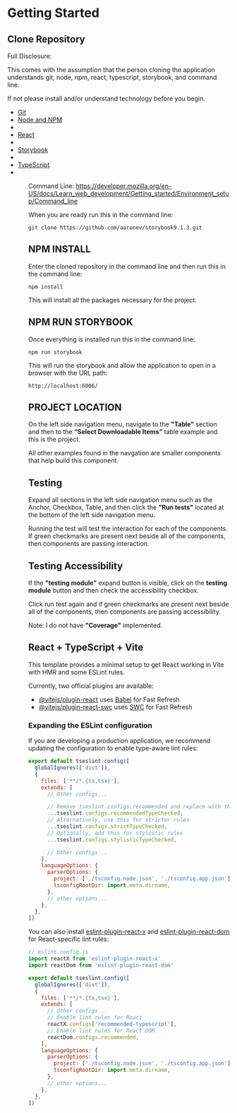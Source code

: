 # Getting Started

## Clone Repository

Full Disclosure: 

This comes with the assumption that the person cloning the application understands git, node, npm, react, typescript, storybook, and command line.

If not please install and/or understand technology before you begin.

<ul>
  <li><a href="https://git-scm.com/" target="_blank">Git</a></li>
  <li><a href="https://nodejs.org/en" target="_blank">Node and NPM</a><li>
  <li><a href="https://react.dev/" target="_blank">React</a><li>
  <li><a href="https://storybook.js.org/" target="_blank">Storybook</a><li>
  <li><a href="https://www.typescriptlang.org/" target="_blank">TypeScript</a><li>
<ul>

Command Line:
https://developer.mozilla.org/en-US/docs/Learn_web_development/Getting_started/Environment_setup/Command_line


When you are ready run this in the command line:

```git clone https://github.com/aaronev/storybook9.1.3.git```

## NPM INSTALL

Enter the cloned repository in the command line and then run this in the command line:

```npm install```

This will install all the packages necessary for the project. 

## NPM RUN STORYBOOK

Once everything is installed run this in the command line:

```npm run storybook```

This will run the storybook and allow the application to open in a browser with the URL path:

```http://localhost:6006/```

## PROJECT LOCATION

On the left side navigation menu, navigate to the <strong>"Table"</strong> section and then to the <strong>“Select Downloadable Items”</strong> table example and this is the project. 

All other examples found in the navgation are smaller components that help build this component.

## Testing

Expand all sections in the left side navigation menu such as the Anchor, Checkbox, Table, and then click the <strong>“Run tests"</strong> located at the bottom of the left side navigation menu. 

Running the test will test the interaction for each of the components. If green checkmarks are present next beside all of the components, then components are passing interaction.

## Testing Accessibility

If the <strong>"testing module"</strong> expand button is visible, click on the <strong>testing module</strong> button and then check the accessibility checkbox.

Click run test again and if green checkmarks are present next beside all of the components, then components are passing accessibility.

Note: I do not have <strong>"Coverage"</strong> implemented.

## React + TypeScript + Vite

This template provides a minimal setup to get React working in Vite with HMR and some ESLint rules.

Currently, two official plugins are available:

- [@vitejs/plugin-react](https://github.com/vitejs/vite-plugin-react/blob/main/packages/plugin-react) uses [Babel](https://babeljs.io/) for Fast Refresh
- [@vitejs/plugin-react-swc](https://github.com/vitejs/vite-plugin-react/blob/main/packages/plugin-react-swc) uses [SWC](https://swc.rs/) for Fast Refresh

### Expanding the ESLint configuration

If you are developing a production application, we recommend updating the configuration to enable type-aware lint rules:

```js
export default tseslint.config([
  globalIgnores(['dist']),
  {
    files: ['**/*.{ts,tsx}'],
    extends: [
      // Other configs...

      // Remove tseslint.configs.recommended and replace with this
      ...tseslint.configs.recommendedTypeChecked,
      // Alternatively, use this for stricter rules
      ...tseslint.configs.strictTypeChecked,
      // Optionally, add this for stylistic rules
      ...tseslint.configs.stylisticTypeChecked,

      // Other configs...
    ],
    languageOptions: {
      parserOptions: {
        project: ['./tsconfig.node.json', './tsconfig.app.json'],
        tsconfigRootDir: import.meta.dirname,
      },
      // other options...
    },
  },
])
```

You can also install [eslint-plugin-react-x](https://github.com/Rel1cx/eslint-react/tree/main/packages/plugins/eslint-plugin-react-x) and [eslint-plugin-react-dom](https://github.com/Rel1cx/eslint-react/tree/main/packages/plugins/eslint-plugin-react-dom) for React-specific lint rules:

```js
// eslint.config.js
import reactX from 'eslint-plugin-react-x'
import reactDom from 'eslint-plugin-react-dom'

export default tseslint.config([
  globalIgnores(['dist']),
  {
    files: ['**/*.{ts,tsx}'],
    extends: [
      // Other configs...
      // Enable lint rules for React
      reactX.configs['recommended-typescript'],
      // Enable lint rules for React DOM
      reactDom.configs.recommended,
    ],
    languageOptions: {
      parserOptions: {
        project: ['./tsconfig.node.json', './tsconfig.app.json'],
        tsconfigRootDir: import.meta.dirname,
      },
      // other options...
    },
  },
])
```